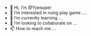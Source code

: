- 👋 Hi, I’m @Yjwsuper
- 👀 I’m interested in ruing play game ....
- 🌱 I’m currently learning ...
- 💞️ I’m looking to collaborate on ...
- 📫 How to reach me ...

<!---
Yjwsuper/Yjwsuper is a ✨ special ✨ repository because its `README.md` (this file) appears on your GitHub profile.
You can click the Preview link to take a look at your changes.
--->
